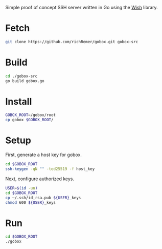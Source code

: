 Simple proof of concept SSH server written in Go using the
[Wish](https://github.com/charmbracelet/wish) library.

Fetch
=====
```sh
git clone https://github.com/richRemer/gobox.git gobox-src
```

Build
=====
```sh
cd ./gobox-src
go build gobox.go
```

Install
=======
```sh
GOBOX_ROOT=/gobox/root
cp gobox $GOBOX_ROOT/
```

Setup
=====
First, generate a host key for gobox.

```sh
cd $GOBOX_ROOT
ssh-keygen -qN "" -ted25519 -f host_key
```

Next, configure authorized keys.

```sh
USER=$(id -un)
cd $GOBOX_ROOT
cp ~/.ssh/id_rsa.pub ${USER}_keys
chmod 600 ${USER}_keys
```

Run
==========
```sh
cd $GOBOX_ROOT
./gobox
```
